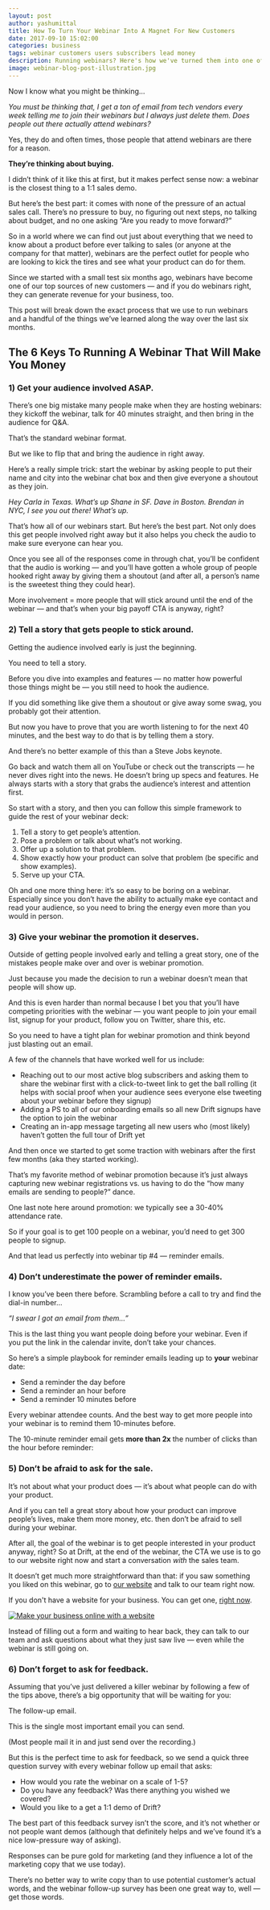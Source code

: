 ```yaml
---
layout: post
author: yashumittal
title: How To Turn Your Webinar Into A Magnet For New Customers
date: 2017-09-10 15:02:00
categories: business
tags: webinar customers users subscribers lead money
description: Running webinars? Here's how we've turned them into one of our top marketing channels. Learn the 6 keys to running a webinar that will make you money.
image: webinar-blog-post-illustration.jpg
---
```


Now I know what you might be thinking…

*You must be thinking that, I get a ton of email from tech vendors every week telling me to join their webinars but I always just delete them. Does people out there actually attend webinars?*

Yes, they do and often times, those people that attend webinars are there for a reason.

**They’re thinking about buying.**

I didn’t think of it like this at first, but it makes perfect sense now: a webinar is the closest thing to a 1:1 sales demo.

But here’s the best part: it comes with none of the pressure of an actual sales call. There’s no pressure to buy, no figuring out next steps, no talking about budget, and no one asking “Are you ready to move forward?”

So in a world where we can find out just about everything that we need to know about a product before ever talking to sales (or anyone at the company for that matter), webinars are the perfect outlet for people who are looking to kick the tires and see what your product can do for them.

Since we started with a small test six months ago, webinars have become one of our top sources of new customers — and if you do webinars right, they can generate revenue for your business, too.

This post will break down the exact process that we use to run webinars and a handful of the things we’ve learned along the way over the last six months.

## The 6 Keys To Running A Webinar That Will Make You Money

### 1) Get your audience involved ASAP.

There’s one big mistake many people make when they are hosting webinars: they kickoff the webinar, talk for 40 minutes straight, and then bring in the audience for Q&A.

That’s the standard webinar format.

But we like to flip that and bring the audience in right away.

Here’s a really simple trick: start the webinar by asking people to put their name and city into the webinar chat box and then give everyone a shoutout as they join.

_Hey Carla in Texas. What’s up Shane in SF. Dave in Boston. Brendan in NYC, I see you out there! What’s up._

That’s how all of our webinars start. But here’s the best part. Not only does this get people involved right away but it also helps you check the audio to make sure everyone can hear you.

Once you see all of the responses come in through chat, you’ll be confident that the audio is working — and you’ll have gotten a whole group of people hooked right away by giving them a shoutout (and after all, a person’s name is the sweetest thing they could hear).

More involvement = more people that will stick around until the end of the webinar — and that’s when your big payoff CTA is anyway, right?

### 2) Tell a story that gets people to stick around.

Getting the audience involved early is just the beginning.

You need to tell a story.

Before you dive into examples and features — no matter how powerful those things might be — you still need to hook the audience.

If you did something like give them a shoutout or give away some swag, you probably got their attention.

But now you have to prove that you are worth listening to for the next 40 minutes, and the best way to do that is by telling them a story.

And there’s no better example of this than a Steve Jobs keynote.

Go back and watch them all on YouTube or check out the transcripts — he never dives right into the news. He doesn’t bring up specs and features. He always starts with a story that grabs the audience’s interest and attention first.

So start with a story, and then you can follow this simple framework to guide the rest of your webinar deck:

1.  Tell a story to get people’s attention.
2.  Pose a problem or talk about what’s not working.
3.  Offer up a solution to that problem.
4.  Show exactly how your product can solve that problem (be specific and show examples).
5.  Serve up your CTA.

Oh and one more thing here: it’s so easy to be boring on a webinar. Especially since you don’t have the ability to actually make eye contact and read your audience, so you need to bring the energy even more than you would in person.

### 3) Give your webinar the promotion it deserves.

Outside of getting people involved early and telling a great story, one of the mistakes people make over and over is webinar promotion.

Just because you made the decision to run a webinar doesn’t mean that people will show up.

And this is even harder than normal because I bet you that you’ll have competing priorities with the webinar — you want people to join your email list, signup for your product, follow you on Twitter, share this, etc.

So you need to have a tight plan for webinar promotion and think beyond just blasting out an email.

A few of the channels that have worked well for us include:

* Reaching out to our most active blog subscribers and asking them to share the webinar first with a click-to-tweet link to get the ball rolling (it helps with social proof when your audience sees everyone else tweeting about your webinar before they signup)
* Adding a PS to all of our onboarding emails so all new Drift signups have the option to join the webinar
* Creating an in-app message targeting all new users who (most likely) haven’t gotten the full tour of Drift yet

And then once we started to get some traction with webinars after the first few months (aka they started working).

That’s my favorite method of webinar promotion because it’s just always capturing new webinar registrations vs. us having to do the “how many emails are sending to people?” dance.

One last note here around promotion: we typically see a 30-40% attendance rate.

So if your goal is to get 100 people on a webinar, you’d need to get 300 people to signup.

And that lead us perfectly into webinar tip #4 — reminder emails.

### 4) Don’t underestimate the power of reminder emails.

I know you’ve been there before. Scrambling before a call to try and find the dial-in number…

_“I swear I got an email from them…”_

This is the last thing you want people doing before your webinar. Even if you put the link in the calendar invite, don’t take your chances.

So here’s a simple playbook for reminder emails leading up to **your** webinar date:

* Send a reminder the day before
* Send a reminder an hour before
* Send a reminder 10 minutes before

Every webinar attendee counts. And the best way to get more people into your webinar is to remind them 10-minutes before.

The 10-minute reminder email gets **more than 2x** the number of clicks than the hour before reminder:

### 5) Don’t be afraid to ask for the sale.

It’s not about what your product does — it’s about what people can do with your product.

And if you can tell a great story about how your product can improve people’s lives, make them more money, etc. then don’t be afraid to sell during your webinar.

After all, the goal of the webinar is to get people interested in your product anyway, right? So at Drift, at the end of the webinar, the CTA we use is to go to our website right now and start a conversation _with_ the sales team.

It doesn’t get much more straightforward than that: if you saw something you liked on this webinar, go to [our website](//www.codecarrot.net/) and talk to our team right now.

If you don't have a website for your business. You can get one, [right now](//codecarrot.net/).

[![Make your business online with a website](//blog.codecarrot.net/images/make-your-business-online-with-a-website-promo.png)](//codecarrot.net/)


Instead of filling out a form and waiting to hear back, they can talk to our team and ask questions about what they just saw live — even while the webinar is still going on.

### 6) Don’t forget to ask for feedback.

Assuming that you’ve just delivered a killer webinar by following a few of the tips above, there’s a big opportunity that will be waiting for you:

The follow-up email.

This is the single most important email you can send.

(Most people mail it in and just send over the recording.)

But this is the perfect time to ask for feedback, so we send a quick three question survey with every webinar follow up email that asks:

* How would you rate the webinar on a scale of 1-5?
* Do you have any feedback? Was there anything you wished we covered?
* Would you like to a get a 1:1 demo of Drift?

The best part of this feedback survey isn’t the score, and it’s not whether or not people want demos (although that definitely helps and we’ve found it’s a nice low-pressure way of asking).

Responses can be pure gold for marketing (and they influence a lot of the marketing copy that we use today).

There’s no better way to write copy than to use potential customer’s actual words, and the webinar follow-up survey has been one great way to, well — get those words.
